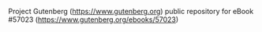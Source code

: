 Project Gutenberg (https://www.gutenberg.org) public repository for
eBook #57023 (https://www.gutenberg.org/ebooks/57023)
